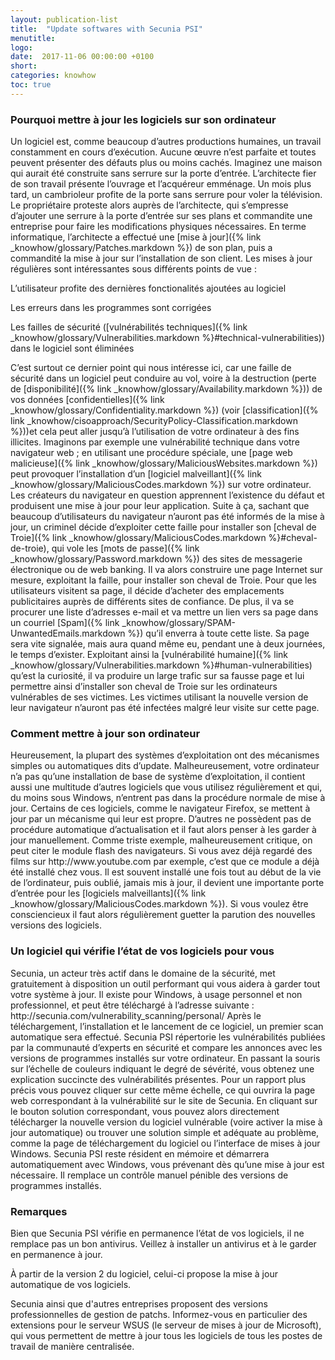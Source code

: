 ```yaml
---
layout: publication-list
title:  "Update softwares with Secunia PSI"
menutitle:
logo:
date:  2017-11-06 00:00:00 +0100
short: 
categories: knowhow
toc: true
---
```


<h3 class="titre-page" id="pourquoi-mettre-a-jour-les-logiciels-sur-son-ordinateur">Pourquoi mettre à jour les logiciels sur son ordinateur</h3>
Un logiciel est, comme beaucoup d’autres productions humaines, un travail constamment en cours d’exécution. Aucune œuvre n’est parfaite et toutes peuvent présenter des défauts plus ou moins cachés. Imaginez une maison qui aurait été construite sans serrure sur la porte d’entrée. L’architecte fier de son travail présente l’ouvrage et l’acquéreur emménage. Un mois plus tard, un cambrioleur profite de la porte sans serrure pour voler la télévision. Le propriétaire proteste alors auprès de l’architecte, qui s’empresse d’ajouter une serrure à la porte d’entrée sur ses plans et commandite une entreprise pour faire les modifications physiques nécessaires. En terme informatique, l’architecte a effectué une [mise à jour]({% link _knowhow/glossary/Patches.markdown %}) de son plan, puis a commandité la mise à jour sur l’installation de son client. Les mises à jour régulières sont intéressantes sous différents points de vue :

L’utilisateur profite des dernières fonctionalités ajoutées au logiciel

Les erreurs dans les programmes sont corrigées

Les failles de sécurité ([vulnérabilités techniques]({% link _knowhow/glossary/Vulnerabilities.markdown %}\#technical-vulnerabilities)) dans le logiciel sont éliminées

C’est surtout ce dernier point qui nous intéresse ici, car une faille de sécurité dans un logiciel peut conduire au vol, voire à la destruction (perte de [disponibilité]({% link _knowhow/glossary/Availability.markdown %})) de vos données [confidentielles]({% link _knowhow/glossary/Confidentiality.markdown %}) (voir [classification]({% link _knowhow/cisoapproach/SecurityPolicy-Classification.markdown %}))et cela peut aller jusqu’à l’utilisation de votre ordinateur à des fins illicites. Imaginons par exemple une vulnérabilité technique dans votre navigateur web ; en utilisant une procédure spéciale, une [page web malicieuse]({% link _knowhow/glossary/MaliciousWebsites.markdown %}) peut provoquer l’installation d’un [logiciel malveillant]({% link _knowhow/glossary/MaliciousCodes.markdown %}) sur votre ordinateur. Les créateurs du navigateur en question apprennent l’existence du défaut et produisent une mise à jour pour leur application. Suite à ça, sachant que beaucoup d’utilisateurs du navigateur n’auront pas été informés de la mise à jour, un criminel décide d’exploiter cette faille pour installer son [cheval de Troie]({% link _knowhow/glossary/MaliciousCodes.markdown %}\#cheval-de-troie), qui vole les [mots de passe]({% link _knowhow/glossary/Password.markdown %}) des sites de messagerie électronique ou de web banking. Il va alors construire une page Internet sur mesure, exploitant la faille, pour installer son cheval de Troie. Pour que les utilisateurs visitent sa page, il décide d’acheter des emplacements publicitaires auprès de différents sites de confiance. De plus, il va se procurer une liste d’adresses e-mail et va mettre un lien vers sa page dans un courriel [Spam]({% link _knowhow/glossary/SPAM-UnwantedEmails.markdown %}) qu’il enverra à toute cette liste. Sa page sera vite signalée, mais aura quand même eu, pendant une à deux journées, le temps d’exister. Exploitant ainsi la [vulnérabilité humaine]({% link _knowhow/glossary/Vulnerabilities.markdown %}\#human-vulnerabilities) qu’est la curiosité, il va produire un large trafic sur sa fausse page et lui permettre ainsi d’installer son cheval de Troie sur les ordinateurs vulnérables de ses victimes. Les victimes utilisant la nouvelle version de leur navigateur n’auront pas été infectées malgré leur visite sur cette page.

<h3 class="titre-page" id="comment-mettre-a-jour-son-ordinateur">Comment mettre à jour son ordinateur</h3>
Heureusement, la plupart des systèmes d’exploitation ont des mécanismes simples ou automatiques dits d’update. Malheureusement, votre ordinateur n’a pas qu’une installation de base de système d’exploitation, il contient aussi une multitude d’autres logiciels que vous utilisez régulièrement et qui, du moins sous Windows, n’entrent pas dans la procédure normale de mise à jour. Certains de ces logiciels, comme le navigateur Firefox, se mettent à jour par un mécanisme qui leur est propre. D’autres ne possèdent pas de procédure automatique d’actualisation et il faut alors penser à les garder à jour manuellement. Comme triste exemple, malheureusement critique, on peut citer le module flash des navigateurs. Si vous avez déjà regardé des films sur http://www.youtube.com par exemple, c’est que ce module a déjà été installé chez vous. Il est souvent installé une fois tout au début de la vie de l’ordinateur, puis oublié, jamais mis à jour, il devient une importante porte d’entrée pour les [logiciels malveillants]({% link _knowhow/glossary/MaliciousCodes.markdown %}). Si vous voulez être consciencieux il faut alors régulièrement guetter la parution des nouvelles versions des logiciels.

<h3 class="titre-page" id="un-logiciel-aui-verifie-l-etat-de-vos-logiciels-pour-vous">Un logiciel qui vérifie l’état de vos logiciels pour vous</h3>
Secunia, un acteur très actif dans le domaine de la sécurité, met gratuitement à disposition un outil performant qui vous aidera à garder tout votre système à jour. Il existe pour Windows, à usage personnel et non professionnel, et peut être téléchargé à l’adresse suivante : http://secunia.com/vulnerability_scanning/personal/ Après le téléchargement, l’installation et le lancement de ce logiciel, un premier scan automatique sera effectué. Secunia PSI répertorie les vulnérabilités publiées par la communauté d’experts en sécurité et compare les annonces avec les versions de programmes installés sur votre ordinateur. En passant la souris sur l’échelle de couleurs indiquant le degré de sévérité, vous obtenez une explication succincte des vulnérabilités présentes. Pour un rapport plus précis vous pouvez cliquer sur cette même échelle, ce qui ouvrira la page web correspondant à la vulnérabilité sur le site de Secunia. En cliquant sur le bouton solution correspondant, vous pouvez alors directement télécharger la nouvelle version du logiciel vulnérable (voire activer la mise à jour automatique) ou trouver une solution simple et adéquate au problème, comme la page de téléchargement du logiciel ou l’interface de mises à jour Windows. Secunia PSI reste résident en mémoire et démarrera automatiquement avec Windows, vous prévenant dès qu’une mise à jour est nécessaire. Il remplace un contrôle manuel pénible des versions de programmes installés.

<h3 class="titre-page" id="remarques">Remarques</h3>
Bien que Secunia PSI vérifie en permanence l’état de vos logiciels, il ne remplace pas un bon antivirus. Veillez à installer un antivirus et à le garder en permanence à jour.

À partir de la version 2 du logiciel, celui-ci propose la mise à jour automatique de vos logiciels.

Secunia ainsi que d'autres entreprises proposent des versions professionnelles de gestion de patchs. Informez-vous en particulier des extensions pour le serveur WSUS (le serveur de mises à jour de Microsoft), qui vous permettent de mettre à jour tous les logiciels de tous les postes de travail de manière centralisée.